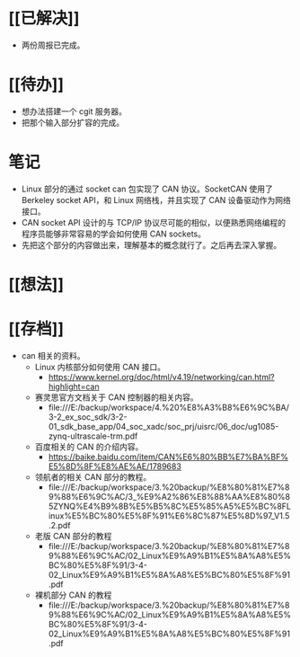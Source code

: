 # [[已解决]]
- 两份周报已完成。

# [[待办]]
- 想办法搭建一个 cgit 服务器。
- 把那个输入部分扩容的完成。

# 笔记
- Linux 部分的通过 socket can 包实现了 CAN 协议。SocketCAN 使用了 Berkeley socket API，和 Linux 网络栈，并且实现了 CAN 设备驱动作为网络接口。
- CAN socket API 设计的与 TCP/IP 协议尽可能的相似，以便熟悉网络编程的程序员能够非常容易的学会如何使用 CAN sockets。
- 先把这个部分的内容做出来，理解基本的概念就行了。之后再去深入掌握。


# [[想法]]

# [[存档]]
- can 相关的资料。
	- Linux 内核部分如何使用 CAN 接口。
		- https://www.kernel.org/doc/html/v4.19/networking/can.html?highlight=can
	- 赛灵思官方文档关于 CAN 控制器的相关内容。
		- file:///E:/backup/workspace/4.%20%E8%A3%B8%E6%9C%BA/3-2_ex_soc_sdk/3-2-01_sdk_base_app/04_soc_xadc/soc_prj/uisrc/06_doc/ug1085-zynq-ultrascale-trm.pdf
	- 百度相关的 CAN 的介绍内容。
		- https://baike.baidu.com/item/CAN%E6%80%BB%E7%BA%BF%E5%8D%8F%E8%AE%AE/1789683
	- 领航者的相关 CAN 部分的教程。
		- file:///E:/backup/workspace/3.%20backup/%E8%80%81%E7%89%88%E6%9C%AC/3_%E9%A2%86%E8%88%AA%E8%80%85ZYNQ%E4%B9%8B%E5%B5%8C%E5%85%A5%E5%BC%8FLinux%E5%BC%80%E5%8F%91%E6%8C%87%E5%8D%97_V1.5.2.pdf
	- 老版 CAN 部分的教程
		- file:///E:/backup/workspace/3.%20backup/%E8%80%81%E7%89%88%E6%9C%AC/02_Linux%E9%A9%B1%E5%8A%A8%E5%BC%80%E5%8F%91/3-4-02_Linux%E9%A9%B1%E5%8A%A8%E5%BC%80%E5%8F%91.pdf
	- 裸机部分 CAN 的教程
		- file:///E:/backup/workspace/3.%20backup/%E8%80%81%E7%89%88%E6%9C%AC/02_Linux%E9%A9%B1%E5%8A%A8%E5%BC%80%E5%8F%91/3-4-02_Linux%E9%A9%B1%E5%8A%A8%E5%BC%80%E5%8F%91.pdf